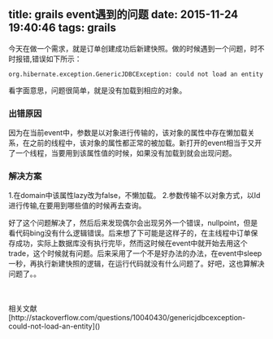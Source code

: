 title: grails event遇到的问题
date: 2015-11-24 19:40:46
tags: grails
---
今天在做一个需求，就是订单创建成功后新建快照。做的时候遇到一个问题，时不时报错,错误如下所示：
<pre><code>org.hibernate.exception.GenericJDBCException: could not load an entity
</code></pre>
看字面意思，问题很简单，就是没有加载到相应的对象。
<!--more-->
### 出错原因
因为在当前event中，参数是以对象进行传输的，该对象的属性中存在懒加载关系，在之前的线程中，该对象的属性都正常的被加载。新打开的event相当于又开了一个线程，当要用到该属性值的时候，如果没有加载到就会出现问题。
### 解决方案
1.在domain中该属性lazy改为false，不懒加载。
2.参数传输不以对象方式，以Id进行传输,在要用到哪些值的时候再去查询。

<p>好了这个问题解决了，然后后来发现偶尔会出现另外一个错误，nullpoint，但是看代码bing没有什么逻辑错误。后来想了下可能是这样子的，在主线程中订单保存成功，实际上数据库没有执行完毕，然而这时候在event中就开始去用这个trade，这个时候就有问题。后来采用了一个不是好办法的办法，在event中sleep一秒，再执行新建快照的逻辑，在运行代码就没有什么问题了。好吧，这也算解决问题了。。</p>
<br><br>
相关文献
[http://stackoverflow.com/questions/10040430/genericjdbcexception-could-not-load-an-entity]()